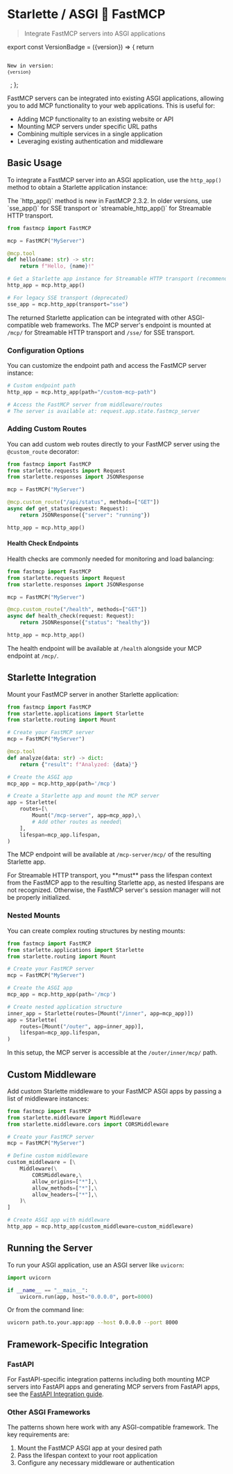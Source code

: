 # Starlette / ASGI 🤝 FastMCP

> Integrate FastMCP servers into ASGI applications

export const VersionBadge = ({version}) => {
  return <code className="version-badge-container">
            <p className="version-badge">
                <span className="version-badge-label">New in version:</span>
                <code className="version-badge-version">{version}</code>
            </p>
        </code>;
};

<VersionBadge version="2.3.1" />

FastMCP servers can be integrated into existing ASGI applications, allowing you to add MCP functionality to your web applications. This is useful for:

* Adding MCP functionality to an existing website or API
* Mounting MCP servers under specific URL paths
* Combining multiple services in a single application
* Leveraging existing authentication and middleware

## Basic Usage

To integrate a FastMCP server into an ASGI application, use the `http_app()` method to obtain a Starlette application instance:

<Tip>
  The `http_app()` method is new in FastMCP 2.3.2. In older versions, use `sse_app()` for SSE transport or `streamable_http_app()` for Streamable HTTP transport.
</Tip>

```python
from fastmcp import FastMCP

mcp = FastMCP("MyServer")

@mcp.tool
def hello(name: str) -> str:
    return f"Hello, {name}!"

# Get a Starlette app instance for Streamable HTTP transport (recommended)
http_app = mcp.http_app()

# For legacy SSE transport (deprecated)
sse_app = mcp.http_app(transport="sse")
```

The returned Starlette application can be integrated with other ASGI-compatible web frameworks. The MCP server's endpoint is mounted at `/mcp/` for Streamable HTTP transport and `/sse/` for SSE transport.

### Configuration Options

You can customize the endpoint path and access the FastMCP server instance:

```python
# Custom endpoint path
http_app = mcp.http_app(path="/custom-mcp-path")

# Access the FastMCP server from middleware/routes
# The server is available at: request.app.state.fastmcp_server
```

### Adding Custom Routes

You can add custom web routes directly to your FastMCP server using the `@custom_route` decorator:

```python
from fastmcp import FastMCP
from starlette.requests import Request
from starlette.responses import JSONResponse

mcp = FastMCP("MyServer")

@mcp.custom_route("/api/status", methods=["GET"])
async def get_status(request: Request):
    return JSONResponse({"server": "running"})

http_app = mcp.http_app()
```

#### Health Check Endpoints

Health checks are commonly needed for monitoring and load balancing:

```python
from fastmcp import FastMCP
from starlette.requests import Request
from starlette.responses import JSONResponse

mcp = FastMCP("MyServer")

@mcp.custom_route("/health", methods=["GET"])
async def health_check(request: Request):
    return JSONResponse({"status": "healthy"})

http_app = mcp.http_app()
```

The health endpoint will be available at `/health` alongside your MCP endpoint at `/mcp/`.

## Starlette Integration

Mount your FastMCP server in another Starlette application:

```python
from fastmcp import FastMCP
from starlette.applications import Starlette
from starlette.routing import Mount

# Create your FastMCP server
mcp = FastMCP("MyServer")

@mcp.tool
def analyze(data: str) -> dict:
    return {"result": f"Analyzed: {data}"}

# Create the ASGI app
mcp_app = mcp.http_app(path='/mcp')

# Create a Starlette app and mount the MCP server
app = Starlette(
    routes=[\
        Mount("/mcp-server", app=mcp_app),\
        # Add other routes as needed\
    ],
    lifespan=mcp_app.lifespan,
)
```

The MCP endpoint will be available at `/mcp-server/mcp/` of the resulting Starlette app.

<Warning>
  For Streamable HTTP transport, you **must** pass the lifespan context from the FastMCP app to the resulting Starlette app, as nested lifespans are not recognized. Otherwise, the FastMCP server's session manager will not be properly initialized.
</Warning>

### Nested Mounts

You can create complex routing structures by nesting mounts:

```python
from fastmcp import FastMCP
from starlette.applications import Starlette
from starlette.routing import Mount

# Create your FastMCP server
mcp = FastMCP("MyServer")

# Create the ASGI app
mcp_app = mcp.http_app(path='/mcp')

# Create nested application structure
inner_app = Starlette(routes=[Mount("/inner", app=mcp_app)])
app = Starlette(
    routes=[Mount("/outer", app=inner_app)],
    lifespan=mcp_app.lifespan,
)
```

In this setup, the MCP server is accessible at the `/outer/inner/mcp/` path.

## Custom Middleware

<VersionBadge version="2.3.2" />

Add custom Starlette middleware to your FastMCP ASGI apps by passing a list of middleware instances:

```python
from fastmcp import FastMCP
from starlette.middleware import Middleware
from starlette.middleware.cors import CORSMiddleware

# Create your FastMCP server
mcp = FastMCP("MyServer")

# Define custom middleware
custom_middleware = [\
    Middleware(\
        CORSMiddleware,\
        allow_origins=["*"],\
        allow_methods=["*"],\
        allow_headers=["*"],\
    )\
]

# Create ASGI app with middleware
http_app = mcp.http_app(custom_middleware=custom_middleware)
```

## Running the Server

To run your ASGI application, use an ASGI server like `uvicorn`:

```python
import uvicorn

if __name__ == "__main__":
    uvicorn.run(app, host="0.0.0.0", port=8000)
```

Or from the command line:

```bash
uvicorn path.to.your.app:app --host 0.0.0.0 --port 8000
```

## Framework-Specific Integration

### FastAPI

For FastAPI-specific integration patterns including both mounting MCP servers into FastAPI apps and generating MCP servers from FastAPI apps, see the [FastAPI Integration guide](/integrations/fastapi).

### Other ASGI Frameworks

The patterns shown here work with any ASGI-compatible framework. The key requirements are:

1. Mount the FastMCP ASGI app at your desired path
2. Pass the lifespan context to your root application
3. Configure any necessary middleware or authentication